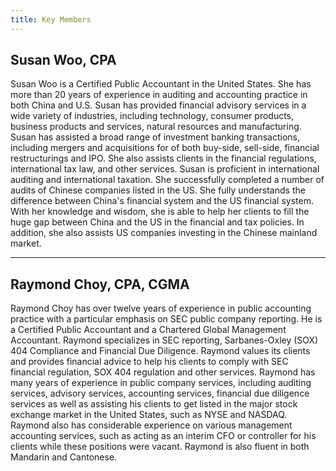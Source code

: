 ```yaml
---
title: Key Members
---
```


## Susan Woo, CPA
Susan Woo is a Certified Public Accountant in the United States. She has more than 20 years of experience in auditing and accounting practice in both China and U.S.  Susan has provided financial advisory services in a wide variety of industries, including technology, consumer products, business products and services, natural  resources and manufacturing. Susan has assisted a broad range of investment banking transactions, including mergers and acquisitions for of both buy-side, sell-side, financial restructurings and IPO. She also assists clients in the financial regulations, international tax law, and other services. Susan is proficient in international auditing and international taxation. She successfully completed a number of audits of Chinese companies listed in the US. She fully  understands the difference between China's financial system and the US financial system. With her knowledge and wisdom, she is able to help her clients to fill the huge gap between China and the US in the financial and tax policies. In addition, she also assists US companies investing in the Chinese mainland market.

---
## Raymond Choy, CPA, CGMA
Raymond Choy has over twelve years of experience in public accounting practice with a particular emphasis on SEC public company reporting.  He is a Certified Public Accountant and a Chartered Global Management Accountant.  Raymond specializes in SEC reporting, Sarbanes-Oxley (SOX) 404 Compliance and Financial Due Diligence.   Raymond values its clients and provides financial advice to help his clients to comply with SEC financial regulation, SOX 404 regulation and other services. Raymond has many years of experience in public company services, including auditing services, advisory services, accounting services, financial due diligence services as well as assisting his clients to get listed in the major stock exchange market in the United States, such as NYSE and NASDAQ.  Raymond also has considerable experience on various management accounting services, such as acting as an interim CFO or controller for his clients while these positions were vacant. Raymond is also fluent in both Mandarin and Cantonese. 
